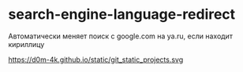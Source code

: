 # search-engine-language-redirect
Автоматически меняет поиск с google.com на ya.ru, если находит кириллицу

https://d0m-4k.github.io/static/git_static_projects.svg
